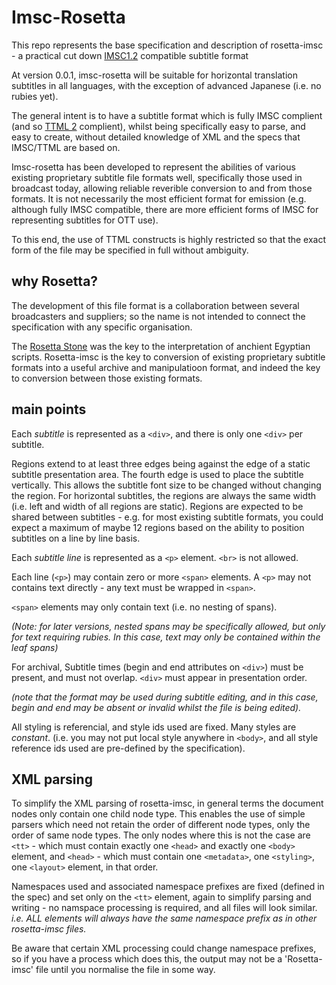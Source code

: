 # Imsc-Rosetta
This repo represents the base specification and description of rosetta-imsc - a practical cut down [IMSC1.2](https://www.w3.org/TR/ttml-imsc1.2/) compatible subtitle format

At version 0.0.1, imsc-rosetta will be suitable for horizontal translation subtitles in all languages, with the exception of advanced Japanese (i.e. no rubies yet).

The general intent is to have a subtitle format which is fully IMSC complient (and so [TTML 2](https://www.w3.org/TR/2018/REC-ttml2-20181108/) complient), whilst being specifically easy to parse, and easy to create, without detailed knowledge of XML and the specs that IMSC/TTML are based on.

Imsc-rosetta has been developed to represent the abilities of various existing proprietary subtitle file formats well, specifically those used in broadcast today, allowing reliable reverible conversion to and from those formats.  It is not necessarily the most efficient format for emission (e.g. although fully IMSC compatible, there are more efficient forms of IMSC for representing subtitles for OTT use).

To this end, the use of TTML constructs is highly restricted so that the exact form of the file may be specified in full without ambiguity.

## why Rosetta?
The development of this file format is a collaboration between several broadcasters and suppliers; so the name is not intended to connect the specification with any specific organisation.

The [Rosetta Stone](https://en.wikipedia.org/wiki/Rosetta_Stone) was the key to the interpretation of anchient Egyptian scripts.  Rosetta-imsc is the key to conversion of existing proprietary subtitle formats into a useful archive and manipulatioon format, and indeed the key to conversion between those existing formats.

## main points
Each *subtitle* is represented as a `<div>`, and there is only one `<div>` per subtitle.
  
Regions extend to at least three edges being against the edge of a static subtitle presentation area.  The fourth edge is used to place the subtitle vertically.  This allows the subtitle font size to be changed without changing the region.  For horizontal subtitles, the regions are always the same width (i.e. left and width of all regions are static).  Regions are expected to be shared between subtitles - e.g. for most existing subtitle formats, you could expect a maximum of maybe 12 regions based on the ability to position subtitles on a line by line basis.
  
Each *subtitle line* is represented as a `<p>` element.  `<br>` is not allowed.
  
Each line (`<p>`) may contain zero or more `<span>` elements.  A `<p>` may not contains text directly - any text must be wrapped in `<span>`.
  
`<span>` elements may only contain text (i.e. no nesting of spans).

*(Note: for later versions, nested spans may be specifically allowed, but only for text requiring rubies.  In this case, text may only be contained within the leaf spans)*

For archival, Subtitle times (begin and end attributes on `<div>`) must be present, and must not overlap.  `<div>` must appear in presentation order.

*(note that the format may be used during subtitle editing, and in this case, begin and end may be absent or invalid whilst the file is being edited).*

All styling is referencial, and style ids used are fixed.  Many styles are *constant*.  (i.e. you may not put local style anywhere in `<body>`, and all style reference ids used are pre-defined by the specification).

## XML parsing
To simplify the XML parsing of rosetta-imsc, in general terms the document nodes only contain one child node type.  This enables the use of simple parsers which need not retain the order of different node types, only the order of same node types.  The only nodes where this is not the case are `<tt>` - which must contain exactly one `<head>` and exactly one `<body>` element, and `<head>` - which must contain one `<metadata>`, one `<styling>`, one `<layout>` element, in that order.

Namespaces used and associated namespace prefixes are fixed (defined in the spec) and set only on the `<tt>` element, again to simplify parsing and writing - no namspace processing is required, and all files will look similar.  *i.e. ALL elements will always have the same namespace prefix as in other rosetta-imsc files.*

Be aware that certain XML processing could change namespace prefixes, so if you have a process which does this, the output may not be a 'Rosetta-imsc' file until you normalise the file in some way.

